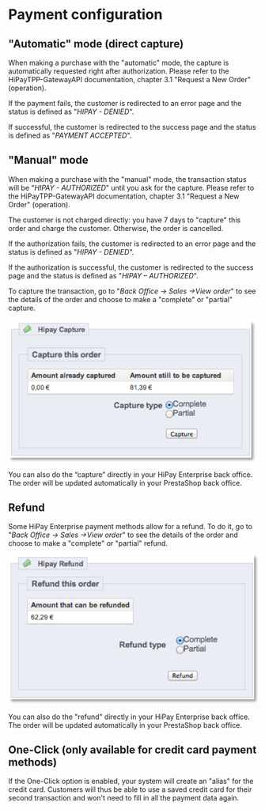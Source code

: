 # Payment configuration

## "Automatic" mode (direct capture)

When making a purchase with the "automatic" mode, the capture is automatically requested right after authorization. Please refer to the HiPayTPP-GatewayAPI documentation, chapter 3.1 "Request a New Order" (operation).

If the payment fails, the customer is redirected to an error page and the status is defined as "_HIPAY - DENIED_".

If successful, the customer is redirected to the success page and the status is defined as "_PAYMENT ACCEPTED_".

## "Manual" mode

When making a purchase with the "manual" mode, the transaction status will be "_HIPAY - AUTHORIZED_" until you ask for the capture. Please refer to the HiPayTPP-GatewayAPI documentation, chapter 3.1 "Request a New Order" (operation).

The customer is not charged directly: you have 7 days to "capture" this order and charge the customer. Otherwise, the order is cancelled.

If the authorization fails, the customer is redirected to an error page and the status is defined as "_HIPAY - DENIED_".

If the authorization is successful, the customer is redirected to the success page and the status is defined as "_HIPAY – AUTHORIZED_".

To capture the transaction, go to "_Back Office -> Sales ->View order_" to see the details of the order and choose to make a "complete" or "partial" capture.

![legend](images/capture.png)

You can also do the “capture” directly in your HiPay Enterprise back office. The order will be updated automatically in your PrestaShop back office.

## Refund

Some HiPay Enterprise payment methods allow for a refund. To do it, go to "_Back Office -> Sales ->View order_" to see the details of the order and choose to make a "complete" or "partial" refund.  

![legend](images/capture-2.png)

You can also do the "refund" directly in your HiPay Enterprise back office. The order will be updated automatically in your PrestaShop back office.

## One-Click (only available for credit card payment methods)

If the One-Click option is enabled, your system will create an "alias" for the credit card. Customers will thus be able to use a saved credit card for their second transaction and won't need to fill in all the payment data again.